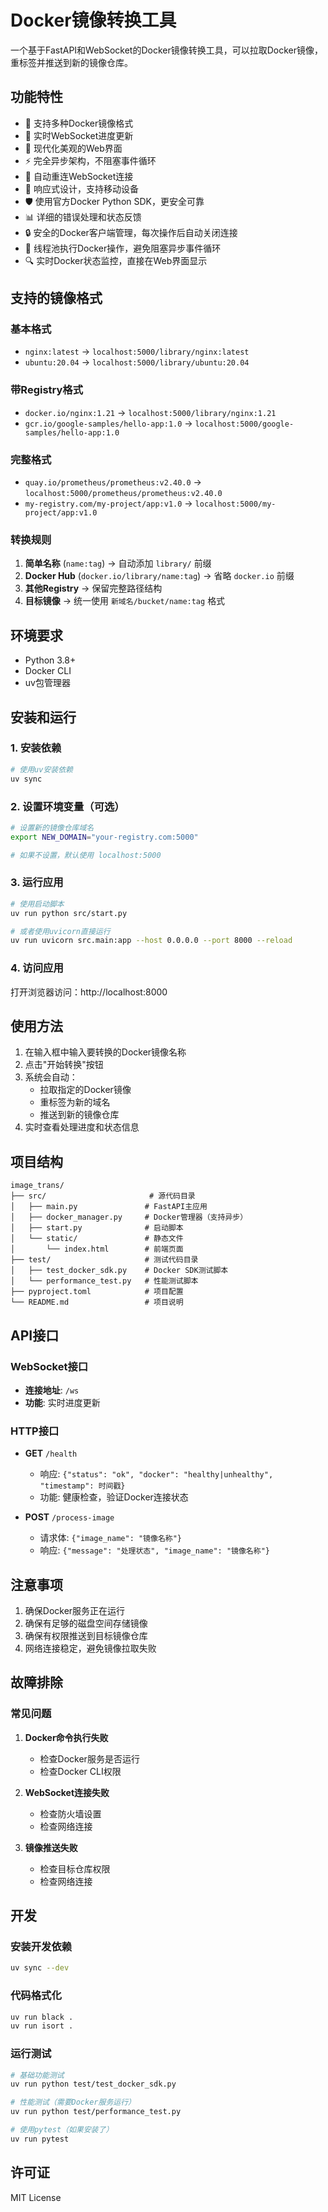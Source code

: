 # Docker镜像转换工具

一个基于FastAPI和WebSocket的Docker镜像转换工具，可以拉取Docker镜像，重标签并推送到新的镜像仓库。

## 功能特性

- 🐳 支持多种Docker镜像格式
- 📡 实时WebSocket进度更新
- 🎨 现代化美观的Web界面
- ⚡ 完全异步架构，不阻塞事件循环
- 🔄 自动重连WebSocket连接
- 📱 响应式设计，支持移动设备
- 🛡️ 使用官方Docker Python SDK，更安全可靠
- 📊 详细的错误处理和状态反馈
- 🔒 安全的Docker客户端管理，每次操作后自动关闭连接
- 🧵 线程池执行Docker操作，避免阻塞异步事件循环
- 🔍 实时Docker状态监控，直接在Web界面显示

## 支持的镜像格式

### 基本格式
- `nginx:latest` → `localhost:5000/library/nginx:latest`
- `ubuntu:20.04` → `localhost:5000/library/ubuntu:20.04`

### 带Registry格式
- `docker.io/nginx:1.21` → `localhost:5000/library/nginx:1.21`
- `gcr.io/google-samples/hello-app:1.0` → `localhost:5000/google-samples/hello-app:1.0`

### 完整格式
- `quay.io/prometheus/prometheus:v2.40.0` → `localhost:5000/prometheus/prometheus:v2.40.0`
- `my-registry.com/my-project/app:v1.0` → `localhost:5000/my-project/app:v1.0`

### 转换规则
1. **简单名称** (`name:tag`) → 自动添加 `library/` 前缀
2. **Docker Hub** (`docker.io/library/name:tag`) → 省略 `docker.io` 前缀
3. **其他Registry** → 保留完整路径结构
4. **目标镜像** → 统一使用 `新域名/bucket/name:tag` 格式

## 环境要求

- Python 3.8+
- Docker CLI
- uv包管理器

## 安装和运行

### 1. 安装依赖

```bash
# 使用uv安装依赖
uv sync
```

### 2. 设置环境变量（可选）

```bash
# 设置新的镜像仓库域名
export NEW_DOMAIN="your-registry.com:5000"

# 如果不设置，默认使用 localhost:5000
```

### 3. 运行应用

```bash
# 使用启动脚本
uv run python src/start.py

# 或者使用uvicorn直接运行
uv run uvicorn src.main:app --host 0.0.0.0 --port 8000 --reload
```

### 4. 访问应用

打开浏览器访问：http://localhost:8000

## 使用方法

1. 在输入框中输入要转换的Docker镜像名称
2. 点击"开始转换"按钮
3. 系统会自动：
   - 拉取指定的Docker镜像
   - 重标签为新的域名
   - 推送到新的镜像仓库
4. 实时查看处理进度和状态信息

## 项目结构

```
image_trans/
├── src/                       # 源代码目录
│   ├── main.py               # FastAPI主应用
│   ├── docker_manager.py     # Docker管理器（支持异步）
│   ├── start.py              # 启动脚本
│   └── static/               # 静态文件
│       └── index.html        # 前端页面
├── test/                     # 测试代码目录
│   ├── test_docker_sdk.py    # Docker SDK测试脚本
│   └── performance_test.py   # 性能测试脚本
├── pyproject.toml            # 项目配置
└── README.md                 # 项目说明
```

## API接口

### WebSocket接口

- **连接地址**: `/ws`
- **功能**: 实时进度更新

### HTTP接口

- **GET** `/health`
  - 响应: `{"status": "ok", "docker": "healthy|unhealthy", "timestamp": 时间戳}`
  - 功能: 健康检查，验证Docker连接状态

- **POST** `/process-image`
  - 请求体: `{"image_name": "镜像名称"}`
  - 响应: `{"message": "处理状态", "image_name": "镜像名称"}`

## 注意事项

1. 确保Docker服务正在运行
2. 确保有足够的磁盘空间存储镜像
3. 确保有权限推送到目标镜像仓库
4. 网络连接稳定，避免镜像拉取失败

## 故障排除

### 常见问题

1. **Docker命令执行失败**
   - 检查Docker服务是否运行
   - 检查Docker CLI权限

2. **WebSocket连接失败**
   - 检查防火墙设置
   - 检查网络连接

3. **镜像推送失败**
   - 检查目标仓库权限
   - 检查网络连接

## 开发

### 安装开发依赖

```bash
uv sync --dev
```

### 代码格式化

```bash
uv run black .
uv run isort .
```

### 运行测试

```bash
# 基础功能测试
uv run python test/test_docker_sdk.py

# 性能测试（需要Docker服务运行）
uv run python test/performance_test.py

# 使用pytest（如果安装了）
uv run pytest
```

## 许可证

MIT License 